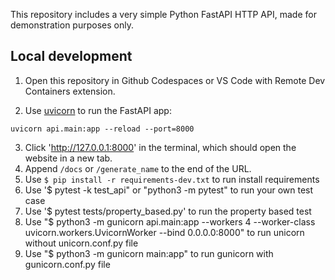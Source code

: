 This repository includes a very simple Python FastAPI HTTP API, made for demonstration purposes only.

## Local development

1. Open this repository in Github Codespaces or VS Code with Remote Dev Containers extension.

2. Use [uvicorn](https://www.uvicorn.org/) to run the FastAPI app:

```console
uvicorn api.main:app --reload --port=8000
```

3. Click 'http://127.0.0.1:8000' in the terminal, which should open the website in a new tab.
4. Append `/docs` or `/generate_name` to the end of the URL.
5. Use `$ pip install -r requirements-dev.txt` to run install requirements
6. Use '$ pytest -k test_api" or "python3 -m pytest" to run your own test case
7. Use '$ pytest tests/property_based.py' to run the property based test
8. Use "$ python3 -m gunicorn api.main:app --workers 4 --worker-class uvicorn.workers.UvicornWorker --bind 0.0.0.0:8000" to run unicorn without unicorn.conf.py file
9. Use "$ python3 -m gunicorn main:app" to run gunicorn with gunicorn.conf.py file

